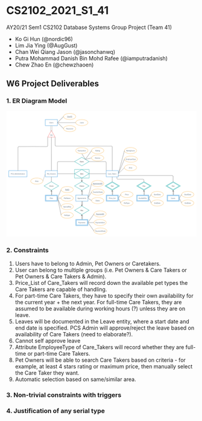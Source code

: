 # CS2102_2021_S1_41
AY20/21 Sem1 CS2102 Database Systems Group Project (Team 41)
* Ko Gi Hun (@nordic96)
* Lim Jia Ying (@AugGust)
* Chan Wei Qiang Jason (@jasonchanwq)
* Putra Mohammad Danish Bin Mohd Rafee (@iamputradanish)
* Chew Zhao En (@chewzhaoen) 
## W6 Project Deliverables
### 1. ER Diagram Model
![ER Diagram](docs/images/ER_Diagram_Project.jpg)

### 2. Constraints
1. Users have to belong to Admin, Pet Owners or Caretakers. 
1. User can belong to multiple groups (i.e. Pet Owners & Care Takers or Pet Owners & Care Takers & Admin).
1. Price_List of Care_Takers will record down the available pet types the Care Takers are capable of handling.
1. For part-time Care Takers, they have to specify their own availability for the current year + the next year. For full-time Care Takers, they are assumed to be available during working hours (?) unless they are on leave.
1. Leaves will be documented in the Leave entity, where a start date and end date is specified. PCS Admin will approve/reject the leave based on availability of Care Takers (need to elaborate?).
1. Cannot self approve leave
1. Attribute EmployeeType of Care_Takers will record whether they are full-time or part-time Care Takers.
1. Pet Owners will be able to search Care Takers based on criteria - for example, at least 4 stars rating or maximum price, then manually select the Care Taker they want.
1. Automatic selection based on same/similar area.

### 3. Non-trivial constraints with triggers

### 4. Justification of any serial type